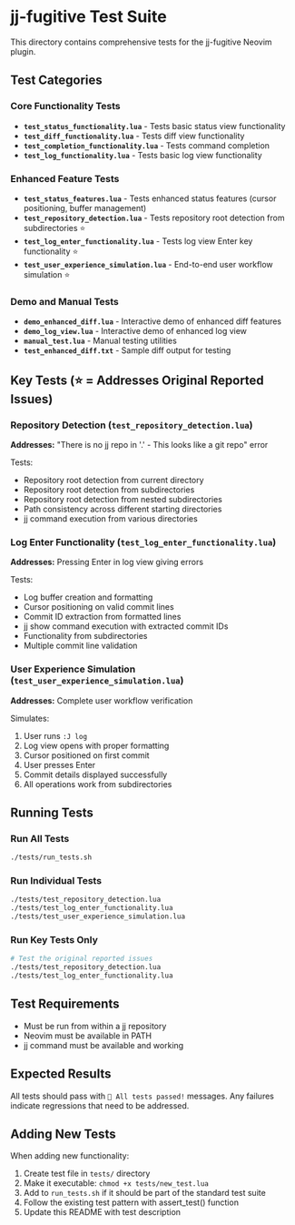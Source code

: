 # jj-fugitive Test Suite

This directory contains comprehensive tests for the jj-fugitive Neovim plugin.

## Test Categories

### Core Functionality Tests
- **`test_status_functionality.lua`** - Tests basic status view functionality
- **`test_diff_functionality.lua`** - Tests diff view functionality 
- **`test_completion_functionality.lua`** - Tests command completion
- **`test_log_functionality.lua`** - Tests basic log view functionality

### Enhanced Feature Tests
- **`test_status_features.lua`** - Tests enhanced status features (cursor positioning, buffer management)
- **`test_repository_detection.lua`** - Tests repository root detection from subdirectories ⭐
- **`test_log_enter_functionality.lua`** - Tests log view Enter key functionality ⭐
- **`test_user_experience_simulation.lua`** - End-to-end user workflow simulation ⭐

### Demo and Manual Tests
- **`demo_enhanced_diff.lua`** - Interactive demo of enhanced diff features
- **`demo_log_view.lua`** - Interactive demo of enhanced log view
- **`manual_test.lua`** - Manual testing utilities
- **`test_enhanced_diff.txt`** - Sample diff output for testing

## Key Tests (⭐ = Addresses Original Reported Issues)

### Repository Detection (`test_repository_detection.lua`)
**Addresses:** "There is no jj repo in '.' - This looks like a git repo" error

Tests:
- Repository root detection from current directory
- Repository root detection from subdirectories  
- Repository root detection from nested subdirectories
- Path consistency across different starting directories
- jj command execution from various directories

### Log Enter Functionality (`test_log_enter_functionality.lua`)  
**Addresses:** Pressing Enter in log view giving errors

Tests:
- Log buffer creation and formatting
- Cursor positioning on valid commit lines
- Commit ID extraction from formatted lines
- jj show command execution with extracted commit IDs
- Functionality from subdirectories
- Multiple commit line validation

### User Experience Simulation (`test_user_experience_simulation.lua`)
**Addresses:** Complete user workflow verification

Simulates:
1. User runs `:J log`
2. Log view opens with proper formatting
3. Cursor positioned on first commit
4. User presses Enter
5. Commit details displayed successfully
6. All operations work from subdirectories

## Running Tests

### Run All Tests
```bash
./tests/run_tests.sh
```

### Run Individual Tests
```bash
./tests/test_repository_detection.lua
./tests/test_log_enter_functionality.lua
./tests/test_user_experience_simulation.lua
```

### Run Key Tests Only
```bash
# Test the original reported issues
./tests/test_repository_detection.lua
./tests/test_log_enter_functionality.lua
```

## Test Requirements

- Must be run from within a jj repository
- Neovim must be available in PATH
- jj command must be available and working

## Expected Results

All tests should pass with `🎉 All tests passed!` messages. Any failures indicate regressions that need to be addressed.

## Adding New Tests

When adding new functionality:
1. Create test file in `tests/` directory
2. Make it executable: `chmod +x tests/new_test.lua`
3. Add to `run_tests.sh` if it should be part of the standard test suite
4. Follow the existing test pattern with assert_test() function
5. Update this README with test description